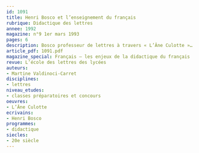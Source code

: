 ```yaml
---
id: 1091
title: Henri Bosco et l’enseignement du français
rubrique: Didactique des lettres
annee: 1992
magazine: n°9 1er mars 1993
pages: 6
description: Bosco professeur de lettres à travers « L’Âne Culotte »…
article_pdf: 1091.pdf
magazine_special: Français – les enjeux de la didactique du français
revue: L’école des lettres des lycées
auteurs:
- Martine Valdinoci-Carret
disciplines:
- lettres
niveau_etudes:
- classes préparatoires et concours
oeuvres:
- L’Âne Culotte
ecrivains:
- Henri Bosco
programmes:
- didactique
siecles:
- 20e siècle
---
```

